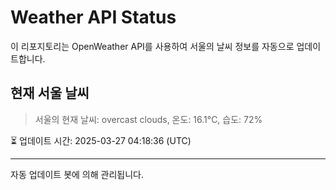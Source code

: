
# Weather API Status

이 리포지토리는 OpenWeather API를 사용하여 서울의 날씨 정보를 자동으로 업데이트합니다.

## 현재 서울 날씨
> 서울의 현재 날씨: overcast clouds, 온도: 16.1°C, 습도: 72%

⏳ 업데이트 시간: 2025-03-27 04:18:36 (UTC)

---
자동 업데이트 봇에 의해 관리됩니다.
